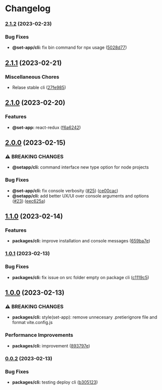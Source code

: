 # Changelog

### [2.1.2](https://www.github.com/Frankeo/set-app/compare/cli-v2.1.1...cli-v2.1.2) (2023-02-23)


### Bug Fixes

* **@set-app/cli:** fix bin command for npx usage ([5028d77](https://www.github.com/Frankeo/set-app/commit/5028d777351ed517608e574ec464cb2c854344f9))

## [2.1.1](https://www.github.com/Frankeo/set-app/compare/docs-v0.1.0...docs-v2.1.1) (2023-02-21)

### Miscellaneous Chores

* Relase stable cli ([27fe985](https://www.github.com/Frankeo/set-app/commit/27fe9859b24dbd50f40a23782e51511973f16ecf))

## [2.1.0](https://www.github.com/Frankeo/set-app/compare/cli-v2.0.0...cli-v2.1.0) (2023-02-20)

### Features

* **@set-app:** react-redux ([f6a6242](https://www.github.com/Frankeo/set-app/commit/f6a6242ba7a5006807994bbf798b6e51561ac4c7))

## [2.0.0](https://www.github.com/Frankeo/set-app/compare/cli-v1.1.0...cli-v2.0.0) (2023-02-15)

### ⚠ BREAKING CHANGES

* **@setapp/cli:** command interface new type option for node projects

### Bug Fixes

* **@set-app/cli:** fix console verbosity ([#25](https://www.github.com/Frankeo/set-app/issues/25)) ([ce00cac](https://www.github.com/Frankeo/set-app/commit/ce00caca431f08059675b77d860cbf0bf375d901))
* **@setapp/cli:** add better UX/UI over console arguments and options ([#23](https://www.github.com/Frankeo/set-app/issues/23)) ([eec625a](https://www.github.com/Frankeo/set-app/commit/eec625ae0b3353e551c1ec7a4602908db95feb8a))

## [1.1.0](https://www.github.com/Frankeo/set-app/compare/cli-v1.0.1...cli-v1.1.0) (2023-02-14)


### Features

* **packages/cli:** improve installation and console messages ([659ba7e](https://www.github.com/Frankeo/set-app/commit/659ba7e9c3d94dfc13b8c6eb31d922829e71e443))

### [1.0.1](https://www.github.com/Frankeo/set-app/compare/cli-v1.0.0...cli-v1.0.1) (2023-02-13)


### Bug Fixes

* **packages/cli:** fix issue on src folder empty on package cli ([c1119c5](https://www.github.com/Frankeo/set-app/commit/c1119c555e30660e5653adcdb4764634288376bc))

## [1.0.0](https://www.github.com/Frankeo/set-app/compare/cli-v0.0.2...cli-v1.0.0) (2023-02-13)


### ⚠ BREAKING CHANGES

* **packages/cli:** style(set-app): remove unnecesary .pretierignore file and format vite.config.js

### Performance Improvements

* **packages/cli:** improvement ([893797e](https://www.github.com/Frankeo/set-app/commit/893797ef8d925334fc062a046d0dd19fadfd6d7b))

### [0.0.2](https://www.github.com/Frankeo/set-app/compare/cli-v0.0.1...cli-v0.0.2) (2023-02-13)


### Bug Fixes

* **packages/cli:** testing deploy cli ([b305123](https://www.github.com/Frankeo/set-app/commit/b30512390e84841724a01f4517096a6be14bd4ba))
